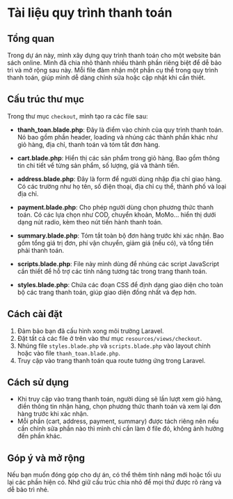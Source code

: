 # Tài liệu quy trình thanh toán

## Tổng quan
Trong dự án này, mình xây dựng quy trình thanh toán cho một website bán sách online. Mình đã chia nhỏ thành nhiều thành phần riêng biệt để dễ bảo trì và mở rộng sau này. Mỗi file đảm nhận một phần cụ thể trong quy trình thanh toán, giúp mình dễ dàng chỉnh sửa hoặc cập nhật khi cần thiết.

## Cấu trúc thư mục
Trong thư mục `checkout`, mình tạo ra các file sau:

- **thanh_toan.blade.php**: Đây là điểm vào chính của quy trình thanh toán. Nó bao gồm phần header, loading và nhúng các thành phần khác như giỏ hàng, địa chỉ, thanh toán và tóm tắt đơn hàng.

- **cart.blade.php**: Hiển thị các sản phẩm trong giỏ hàng. Bao gồm thông tin chi tiết về từng sản phẩm, số lượng, giá và thành tiền.

- **address.blade.php**: Đây là form để người dùng nhập địa chỉ giao hàng. Có các trường như họ tên, số điện thoại, địa chỉ cụ thể, thành phố và loại địa chỉ.

- **payment.blade.php**: Cho phép người dùng chọn phương thức thanh toán. Có các lựa chọn như COD, chuyển khoản, MoMo... hiển thị dưới dạng nút radio, kèm theo nút tiến hành thanh toán.

- **summary.blade.php**: Tóm tắt toàn bộ đơn hàng trước khi xác nhận. Bao gồm tổng giá trị đơn, phí vận chuyển, giảm giá (nếu có), và tổng tiền phải thanh toán.

- **scripts.blade.php**: File này mình dùng để nhúng các script JavaScript cần thiết để hỗ trợ các tính năng tương tác trong trang thanh toán.

- **styles.blade.php**: Chứa các đoạn CSS để định dạng giao diện cho toàn bộ các trang thanh toán, giúp giao diện đồng nhất và đẹp hơn.

## Cách cài đặt
1. Đảm bảo bạn đã cấu hình xong môi trường Laravel.
2. Đặt tất cả các file ở trên vào thư mục `resources/views/checkout`.
3. Nhúng file `styles.blade.php` và `scripts.blade.php` vào layout chính hoặc vào file `thanh_toan.blade.php`.
4. Truy cập vào trang thanh toán qua route tương ứng trong Laravel.

## Cách sử dụng
- Khi truy cập vào trang thanh toán, người dùng sẽ lần lượt xem giỏ hàng, điền thông tin nhận hàng, chọn phương thức thanh toán và xem lại đơn hàng trước khi xác nhận.
- Mỗi phần (cart, address, payment, summary) được tách riêng nên nếu cần chỉnh sửa phần nào thì mình chỉ cần làm ở file đó, không ảnh hưởng đến phần khác.

## Góp ý và mở rộng
Nếu bạn muốn đóng góp cho dự án, có thể thêm tính năng mới hoặc tối ưu lại các phần hiện có. Nhớ giữ cấu trúc chia nhỏ để mọi thứ được rõ ràng và dễ bảo trì nhé.

